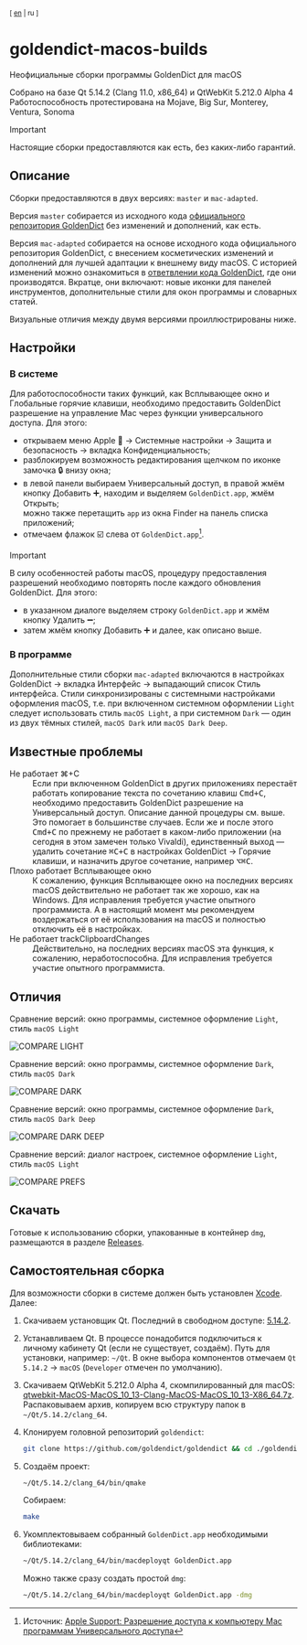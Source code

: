 <sup>[ [en](https://github.com/yozhic/goldendict-macos-builds) | ru ]</sup>  

# goldendict-macos-builds

Неофициальные сборки программы GoldenDict для macOS

Собрано на базе Qt 5.14.2 (Clang 11.0, x86_64) и QtWebKit 5.212.0 Alpha 4  
Работоспособность протестирована на Mojave, Big Sur, Monterey, Ventura, Sonoma  

> [!IMPORTANT]  
> Настоящие сборки предоставляются как есть, без каких-либо гарантий.  

## Описание

Сборки предоставляются в двух версиях: `master` и `mac-adapted`.  

Версия `master` собирается из исходного кода [официального репозитория GoldenDict](https://github.com/goldendict/goldendict) без изменений и дополнений, как есть.  

Версия `mac-adapted` собирается на основе исходного кода официального репозитория GoldenDict, с внесением косметических изменений и дополнений для лучшей адаптации к внешнему виду macOS. С историей изменений можно ознакомиться в [ответвлении кода GoldenDict](https://github.com/yozhic/goldendict/tree/mac-adapted), где они производятся. Вкратце, они включают: новые иконки для панелей инструментов, дополнительные стили для окон программы и словарных статей.  

Визуальные отличия между двумя версиями проиллюстрированы ниже.  

## Настройки

### В системе

Для работоспособности таких функций, как Всплывающее окно и Глобальные горячие клавиши, необходимо предоставить GoldenDict разрешение на управление Mac через функции универсального доступа. Для этого:  

- открываем меню Apple  → Системные настройки → Защита и безопасность → вкладка Конфиденциальность;
- разблокируем возможность редактирования щелчком по иконке замочка :lock: внизу окна;
- в левой панели выбираем Универсальный доступ, в правой жмём кнопку Добавить :heavy_plus_sign:, находим и выделяем `GoldenDict.app`, жмём Открыть;  
  можно также перетащить `app` из окна Finder на панель списка приложений;
- отмечаем флажок :ballot_box_with_check: слева от `GoldenDict.app`[^1].  

[^1]: Источник: [Apple Support: Разрешение доступа к компьютеру Mac программам Универсального доступа](https://support.apple.com/ru-ru/guide/mac-help/mh43185/10.14/mac/10.14)  

> [!IMPORTANT]
> В силу особенностей работы macOS, процедуру предоставления разрешений необходимо повторять после каждого обновления GoldenDict. Для этого:
> - в указанном диалоге выделяем строку `GoldenDict.app` и жмём кнопку Удалить :heavy_minus_sign:;
> - затем жмём кнопку Добавить :heavy_plus_sign: и далее, как описано выше.  

### В программе

Дополнительные стили сборки `mac-adapted` включаются в настройках GoldenDict → вкладка Интерфейс → выпадающий список Стиль интерфейса. Стили синхронизированы с системными настройками оформления macOS, т.е. при включенном системном оформлении `Light` следует использовать стиль `macOS Light`, а при системном `Dark` — один из двух тёмных стилей, `macOS Dark` или `macOS Dark Deep`.  

## Известные проблемы

<dl>
  <dt>Не работает ⌘+C</dt>
    <dd>Если при включенном GoldenDict в других приложениях перестаёт работать копирование текста по сочетанию клавиш <kbd>Cmd+C</kbd>, необходимо предоставить GoldenDict разрешение на Универсальный доступ. Описание данной процедуры см. выше. Это помогает в большинстве случаев. Если же и после этого <kbd>Cmd+C</kbd> по прежнему не работает в каком-либо приложении (на сегодня в этом замечен только Vivaldi), единственный выход — удалить сочетание <kbd>⌘C+C</kbd> в настройках GoldenDict → Горячие клавиши, и назначить другое сочетание, например <kbd>⌥⌘C</kbd>.</dd>
  <dt>Плохо работает Всплывающее окно</dt>
    <dd>К сожалению, функция Всплывающее окно на последних версиях macOS действительно не работает так же хорошо, как на Windows. Для исправления требуется участие опытного программиста. А в настоящий момент мы рекомендуем воздержаться от её использования на macOS и полностью отключить её в настройках.</dd>
  <dt>Не работает trackClipboardChanges</dt>
    <dd>Действительно, на последних версиях macOS эта функция, к сожалению, неработоспособна. Для исправления требуется участие опытного программиста.</dd>
</dl>

## Отличия

Сравнение версий: окно программы, системное оформление `Light`, стиль `macOS Light`  

![COMPARE LIGHT](https://github.com/yozhic/goldendict-macos-builds/blob/main/screenshots/COMPARE_LIGHT.png)  

Сравнение версий: окно программы, системное оформление `Dark`, стиль `macOS Dark`  

![COMPARE DARK](https://github.com/yozhic/goldendict-macos-builds/blob/main/screenshots/COMPARE_DARK.png)  

Сравнение версий: окно программы, системное оформление `Dark`, стиль `macOS Dark Deep`  

![COMPARE DARK DEEP](https://github.com/yozhic/goldendict-macos-builds/blob/main/screenshots/COMPARE_DARK_DEEP.png)  

Сравнение версий: диалог настроек, системное оформление `Light`, стиль `macOS Light`  

![COMPARE PREFS](https://github.com/yozhic/goldendict-macos-builds/blob/main/screenshots/COMPARE_PREFS.png)  

## Скачать

Готовые к использованию сборки, упакованные в контейнер `dmg`, размещаются в разделе [Releases](https://github.com/yozhic/goldendict-macos-builds/releases).  

## Самостоятельная сборка

Для возможности сборки в системе должен быть установлен [Xcode](https://developer.apple.com/support/xcode). Далее:  

1. Скачиваем установщик Qt. Последний в свободном доступе: [5.14.2](https://download.qt.io/archive/qt/5.14/5.14.2/).  

2. Устанавливаем Qt. В процессе понадобится подключиться к личному кабинету Qt (если не существует, создаём). Путь для установки, например: `~/Qt`. В окне выбора компонентов отмечаем `Qt 5.14.2` → `macOS` (`Developer` отмечен по умолчанию).  

3. Скачиваем QtWebKit 5.212.0 Alpha 4, скомпилированный для macOS: [qtwebkit-MacOS-MacOS_10_13-Clang-MacOS-MacOS_10_13-X86_64.7z](https://github.com/qtwebkit/qtwebkit/releases). Распаковываем архив, копируем всю структуру папок в `~/Qt/5.14.2/clang_64`.  

4. Клонируем головной репозиторий `goldendict`:  

   ```sh
   git clone https://github.com/goldendict/goldendict && cd ./goldendict
   ```
   
5. Создаём проект:  

   ```sh
   ~/Qt/5.14.2/clang_64/bin/qmake
   ```

   Собираем:  

   ```sh
   make
   ```

6. Укомплектовываем собранный `GoldenDict.app` необходимыми библиотеками:  

   ```sh
   ~/Qt/5.14.2/clang_64/bin/macdeployqt GoldenDict.app
   ```

   Можно также сразу создать простой `dmg`:  
   
   ```sh
   ~/Qt/5.14.2/clang_64/bin/macdeployqt GoldenDict.app -dmg
   ```
